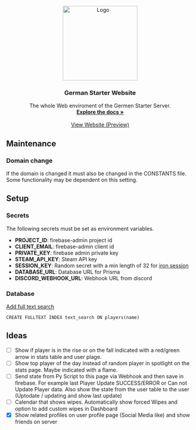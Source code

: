 <!-- PROJECT LOGO -->
<br />
<div align="center">
  <a href="https://german-starter.de">
    <img src="https://logos-world.net/wp-content/uploads/2021/02/Rust-Logo.png" alt="Logo" height="200">
  </a>

<h3 align="center">German Starter Website</h3>

  <p align="center">
    The whole Web enviroment of the Germen Starter Server. 
    <br />
    <a href="https://github.com/JonaWe/german-starter-website"><strong>Explore the docs »</strong></a>
    <br />
    <br />
    <a href="https://german-starter-website.vercel.app/">View Website (Preview)</a>
  </p>
</div>

## Maintenance

### Domain change

If the domain is changed it must also be changed in the CONSTANTS file. Some functionality may be dependent on this setting.

## Setup

### Secrets

The following secrets must be set as environment variables.

- **PROJECT_ID**: firebase-admin project id
- **CLIENT_EMAIL**: firebase-admin client id
- **PRIVATE_KEY**: firebase admin private key
- **STEAM_API_KEY**: Steam API key
- **SESSION_KEY**: Random secret with a min length of 32 for [iron session](https://github.com/vvo/iron-session)
- **DATABASE_URL**: Database URL for Prisma
- **DISCORD_WEBHOOK_URL**: Webhook URL from discord

### Database

[Add full text search](https://www.mysqltutorial.org/activating-full-text-searching.aspx)

```mysql
CREATE FULLTEXT INDEX text_search ON players(name)
```

## Ideas

- [ ] Show if player is in the rise or on the fall indicated with a red/green arrow in stats table and user plage.
- [ ] Show top player of the day instead of random player in spotlight on the stats page. Maybe indicated with a flame.
- [ ] Send state from Py Script to this page via Webhook and then save in firebase. For example last Player Update SUCCESS/ERROR or Can not Update Player data. Also show the state from the user table to the user (Uptodate / updating and show last update)
- [ ] Calendar that shows wipes. Automatically show forced Wipes and option to add custom wipes in Dashboard
- [x] Show related profiles on user profile page (Social Media like) and show friends on server
